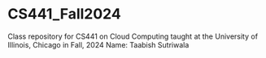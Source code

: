# CS441_Fall2024
Class repository for CS441 on Cloud Computing taught at the University of Illinois, Chicago in Fall, 2024
Name: Taabish Sutriwala
